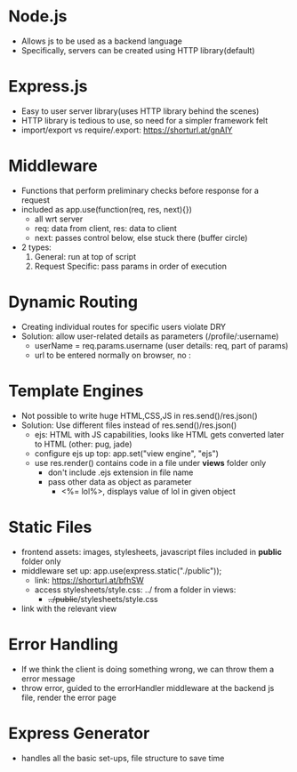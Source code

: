 # Node.js
- Allows js to be used as a backend language
- Specifically, servers can be created using HTTP library(default)

# Express.js
- Easy to user server library(uses HTTP library behind the scenes)
- HTTP library is tedious to use, so need for a simpler framework felt
- import/export vs require/.export: https://shorturl.at/gnAIY

# Middleware
- Functions that perform preliminary checks before response for a request
- included as app.use(function(req, res, next){})
    - all wrt server
    - req: data from client, res: data to client
    - next: passes control below, else stuck there (buffer circle)
- 2 types:
    1. General: run at top of script
    2. Request Specific: pass params in order of execution

# Dynamic Routing
- Creating individual routes for specific users violate DRY
- Solution: allow user-related details as parameters (/profile/:username)
    - userName = req.params.username (user details: req, part of params)
    - url to be entered normally on browser, no :

# Template Engines
- Not possible to write huge HTML,CSS,JS in res.send()/res.json()
- Solution: Use different files instead of res.send()/res.json()
    - ejs: HTML with JS capabilities, looks like HTML gets converted later to HTML (other: pug, jade)
    - configure ejs up top: app.set("view engine", "ejs")
    - use res.render() contains code in a file under **views** folder only
        - don't include .ejs extension in file name
        - pass other data as object as parameter
            - <%= lol%>, displays value of lol in given object

# Static Files
- frontend assets: images, stylesheets, javascript files included in **public** folder only
- middleware set up: app.use(express.static("./public"));
    - link: https://shorturl.at/bfhSW
    - access stylesheets/style.css: ../ from a folder in views:
        - ~~../public~~/stylesheets/style.css
- link with the relevant view

# Error Handling
- If we think the client is doing something wrong, we can throw them a error message
- throw error, guided to the errorHandler middleware at the backend js file, render the error page

# Express Generator
- handles all the basic set-ups, file structure to save time